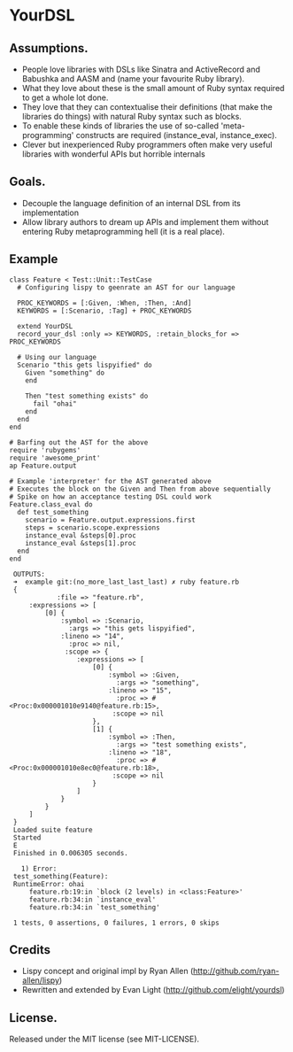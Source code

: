 # YourDSL

## Assumptions.

* People love libraries with DSLs like Sinatra and ActiveRecord and Babushka and AASM and (name your favourite Ruby library).
* What they love about these is the small amount of Ruby syntax required to get a whole lot done.
* They love that they can contextualise their definitions (that make the libraries do things) with natural Ruby syntax such as blocks.
* To enable these kinds of libraries the use of so-called 'meta-programming' constructs are required (instance_eval, instance_exec).
* Clever but inexperienced Ruby programmers often make very useful libraries with wonderful APIs but horrible internals

## Goals.

* Decouple the language definition of an internal DSL from its implementation
* Allow library authors to dream up APIs and implement them without entering Ruby metaprogramming hell (it is a real place).

## Example
    class Feature < Test::Unit::TestCase
      # Configuring lispy to geenrate an AST for our language

      PROC_KEYWORDS = [:Given, :When, :Then, :And]
      KEYWORDS = [:Scenario, :Tag] + PROC_KEYWORDS

      extend YourDSL
      record_your_dsl :only => KEYWORDS, :retain_blocks_for => PROC_KEYWORDS

      # Using our language
      Scenario "this gets lispyified" do
        Given "something" do
        end

        Then "test something exists" do
          fail "ohai"
        end
      end
    end

    # Barfing out the AST for the above
    require 'rubygems'
    require 'awesome_print'
    ap Feature.output

    # Example 'interpreter' for the AST generated above
    # Executes the block on the Given and Then from above sequentially
    # Spike on how an acceptance testing DSL could work
    Feature.class_eval do
      def test_something
        scenario = Feature.output.expressions.first
        steps = scenario.scope.expressions
        instance_eval &steps[0].proc
        instance_eval &steps[1].proc
      end
    end

     OUTPUTS:
     ➜  example git:(no_more_last_last_last) ✗ ruby feature.rb
     {
                :file => "feature.rb",
         :expressions => [
             [0] {
                 :symbol => :Scenario,
                   :args => "this gets lispyified",
                 :lineno => "14",
                   :proc => nil,
                  :scope => {
                     :expressions => [
                         [0] {
                             :symbol => :Given,
                               :args => "something",
                             :lineno => "15",
                               :proc => #<Proc:0x000001010e9140@feature.rb:15>,
                              :scope => nil
                         },
                         [1] {
                             :symbol => :Then,
                               :args => "test something exists",
                             :lineno => "18",
                               :proc => #<Proc:0x000001010e8ec0@feature.rb:18>,
                              :scope => nil
                         }
                     ]
                 }
             }
         ]
     }
     Loaded suite feature
     Started
     E
     Finished in 0.006305 seconds.

       1) Error:
     test_something(Feature):
     RuntimeError: ohai
         feature.rb:19:in `block (2 levels) in <class:Feature>'
         feature.rb:34:in `instance_eval'
         feature.rb:34:in `test_something'

     1 tests, 0 assertions, 0 failures, 1 errors, 0 skips

## Credits

* Lispy concept and original impl by Ryan Allen (http://github.com/ryan-allen/lispy)
* Rewritten and extended by Evan Light (http://github.com/elight/yourdsl)

## License.

Released under the MIT license (see MIT-LICENSE).
